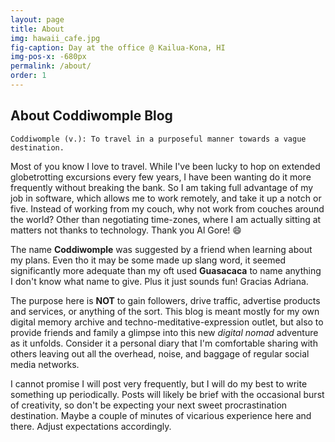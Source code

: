 ```yaml
---
layout: page
title: About
img: hawaii_cafe.jpg
fig-caption: Day at the office @ Kailua-Kona, HI
img-pos-x: -680px
permalink: /about/
order: 1
---
```

## About Coddiwomple Blog
`Coddiwomple (v.): To travel in a purposeful manner towards a vague destination.`

Most of you know I love to travel. While I've been lucky to hop on extended globetrotting excursions every few years, I have been wanting do it more frequently without breaking the bank. So I am taking full advantage of my job in software, which allows me to work remotely, and take it up a notch or five. Instead of working from my couch, why not work from couches around the world? Other than negotiating time-zones, where I am actually sitting at matters not thanks to technology. Thank you Al Gore! 😄

The name **Coddiwomple** was suggested by a friend when learning about my plans. Even tho it may be some made up slang word, it seemed significantly more adequate than my oft used **Guasacaca** to name anything I don't know what name to give. Plus it just sounds fun! Gracias Adriana.

The purpose here is **NOT** to gain followers, drive traffic, advertise products and services, or anything of the sort. This blog is meant mostly for my own digital memory archive and techno-meditative-expression outlet, but also to provide friends and family a glimpse into this new _digital nomad_ adventure as it unfolds. Consider it a personal diary that I'm comfortable sharing with others leaving out all the overhead, noise, and baggage of regular social media networks.

I cannot promise I will post very frequently, but I will do my best to write something up periodically. Posts will likely be brief with the occasional burst of creativity, so don't be expecting your next sweet procrastination destination. Maybe a couple of minutes of vicarious experience here and there. Adjust expectations accordingly.
